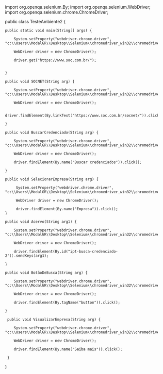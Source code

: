 import org.openqa.selenium.By;
import org.openqa.selenium.WebDriver;
import org.openqa.selenium.chrome.ChromeDriver;

public class TesteAmbiente2 {

	
	public static void main(String[] args) { 
		
		System.setProperty("webdriver.chrome.driver", "c:\\Users\\ModalGR\\Desktop\\Selenium\\chromedriver_win32\\chromedriver.exe");
		
		WebDriver driver = new ChromeDriver();
		
		driver.get("https://www.soc.com.br/");
		
			
	}
	
	public void SOCNET(String arg) {
		
		System.setProperty("webdriver.chrome.driver", "c:\\Users\\ModalGR\\Desktop\\Selenium\\chromedriver_win32\\chromedriver.exe");
		
		WebDriver driver = new ChromeDriver();
		
		driver.findElement(By.linkText("https://www.soc.com.br/socnet/")).click();
		
	}
	  
	public void BuscarCredenciado(String arg) {
		
        System.setProperty("webdriver.chrome.driver", "c:\\Users\\ModalGR\\Desktop\\Selenium\\chromedriver_win32\\chromedriver.exe");
		
		WebDriver driver = new ChromeDriver();
		
		driver.findElement(By.name("Buscar credenciados")).click();
		
	}
	
	public void SelecionarEmpresa(String arg) {
		
		 System.setProperty("webdriver.chrome.driver", "c:\\Users\\ModalGR\\Desktop\\Selenium\\chromedriver_win32\\chromedriver.exe");
		
		 WebDriver driver = new ChromeDriver();
		 
		 driver.findElement(By.name("Empresa")).click();
	}
	
	public void Acervo(String arg1) {
		
		System.setProperty("webdriver.chrome.driver", "c:\\Users\\ModalGR\\Desktop\\Selenium\\chromedriver_win32\\chromedriver.exe");
		
		WebDriver driver = new ChromeDriver();
		
		driver.findElement(By.id("ipt-busca-credenciado-2")).sendKeys(arg1);
		 
	}
	
	public void BotãoDeBusca(String arg) {
		
        System.setProperty("webdriver.chrome.driver", "c:\\Users\\ModalGR\\Desktop\\Selenium\\chromedriver_win32\\chromedriver.exe");
		
		WebDriver driver = new ChromeDriver();
		
		driver.findElement(By.tagName("button")).click();
		
	}
	
	 public void VisualizarEmpresa(String arg) {
		 
		System.setProperty("webdriver.chrome.driver", "c:\\Users\\ModalGR\\Desktop\\Selenium\\chromedriver_win32\\chromedriver.exe");
			
		WebDriver driver = new ChromeDriver();
		
		driver.findElement(By.name("Saiba mais")).click();
		 
	 }
}
